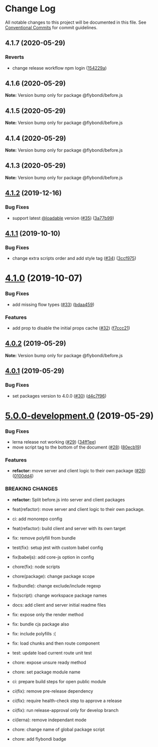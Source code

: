 # Change Log

All notable changes to this project will be documented in this file.
See [Conventional Commits](https://conventionalcommits.org) for commit guidelines.

## 4.1.7 (2020-05-29)


### Reverts

* change release workflow npm login ([154229a](https://github.com/flybondi/before.js/commit/154229ad01d45885d32078dad4c60d7fc1d4be0b))





## 4.1.6 (2020-05-29)

**Note:** Version bump only for package @flybondi/before.js





## 4.1.5 (2020-05-29)

**Note:** Version bump only for package @flybondi/before.js





## 4.1.4 (2020-05-29)

**Note:** Version bump only for package @flybondi/before.js





## 4.1.3 (2020-05-29)

**Note:** Version bump only for package @flybondi/before.js





## [4.1.2](https://github.com/flybondi/before.js/compare/v4.1.1...v4.1.2) (2019-12-16)


### Bug Fixes

* support latest [@loadable](https://github.com/loadable) version ([#35](https://github.com/flybondi/before.js/issues/35)) ([3a77b99](https://github.com/flybondi/before.js/commit/3a77b99dc9c3a47e26da47fb66ea0e4f6f1017f4))





## [4.1.1](https://github.com/flybondi/before.js/compare/v4.1.0...v4.1.1) (2019-10-10)


### Bug Fixes

* change extra scripts order and add style tag ([#34](https://github.com/flybondi/before.js/issues/34)) ([3ccf975](https://github.com/flybondi/before.js/commit/3ccf975))





# [4.1.0](https://github.com/flybondi/before.js/compare/v4.0.2...v4.1.0) (2019-10-07)


### Bug Fixes

* add missing flow types ([#33](https://github.com/flybondi/before.js/issues/33)) ([bdaa459](https://github.com/flybondi/before.js/commit/bdaa459))


### Features

* add prop to disable the initial props cache ([#32](https://github.com/flybondi/before.js/issues/32)) ([f7ccc21](https://github.com/flybondi/before.js/commit/f7ccc21))





## [4.0.2](https://github.com/flybondi/before.js/compare/v4.0.1...v4.0.2) (2019-05-29)

**Note:** Version bump only for package @flybondi/before.js





## [4.0.1](https://github.com/flybondi/before.js/compare/v5.0.0-development.0...v4.0.1) (2019-05-29)


### Bug Fixes

* set packages version to 4.0.0 ([#30](https://github.com/flybondi/before.js/issues/30)) ([d4c7f96](https://github.com/flybondi/before.js/commit/d4c7f96))





# [5.0.0-development.0](https://github.com/flybondi/before.js/compare/v3.3.0...v5.0.0-development.0) (2019-05-29)


### Bug Fixes

* lerna release not working ([#29](https://github.com/flybondi/before.js/issues/29)) ([34ff1ee](https://github.com/flybondi/before.js/commit/34ff1ee))
* move script tag to the bottom of the document ([#28](https://github.com/flybondi/before.js/issues/28)) ([80ecb19](https://github.com/flybondi/before.js/commit/80ecb19))


### Features

* **refactor:** move server and client logic to their own package ([#26](https://github.com/flybondi/before.js/issues/26)) ([0100dd4](https://github.com/flybondi/before.js/commit/0100dd4))


### BREAKING CHANGES

* **refactor:** Split before.js into server and client packages

* feat(refactor): move server and client logic to their own package.

* ci: add monorepo config

* feat(refactor): build client and server with its own target

* fix: remove polyfill from bundle

* test(fix): setup jest with custom babel config

* fix(babeljs): add core-js option in config

* chore(fix): node scripts

* chore(package): change package scope

* fix(bundle): change exclude/include regexp

* fix(script): change workspace package names

* docs: add client and server initial readme files

* fix: expose only the render method

* fix: bundle cjs package also

* fix: include polyfills :(

* fix: load chunks and then route component

* test: update load current route unit test

* chore: expose unsure ready method

* chore: set package module name

* ci: prepare build steps for open public module

* ci(fix): remove pre-release dependency

* ci(fix): require health-check step to approve a release

* ci(fix): run release-approval only for develop branch

* ci(lerna): remove independant mode

* chore: change name of global package script

* chore: add flybondi badge
